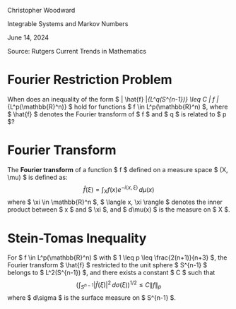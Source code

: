 <link href="../../whirlwind.css" rel="stylesheet">

<whirlheader>
    <p>Christopher Woodward</p>
    <p>Integrable Systems and Markov Numbers</p>
    <p>June 14, 2024</p>
</whirlheader>


Source: Rutgers Current Trends in Mathematics

# Fourier Restriction Problem 

<problem>

When does an inequality of the form $ \| \hat{f} \|_{L^q(S^{n-1})} \leq C \| f \|_{L^p(\mathbb{R}^n)} $ hold for functions $ f \in L^p(\mathbb{R}^n) $, where $ \hat{f} $ denotes the Fourier transform of $ f $ and $ q $ is related to $ p $?

</problem>

# Fourier Transform

The **Fourier transform** of a function $ f $ defined on a measure space $ (X, \mu) $ is defined as:
$$
    \hat{f}(\xi) = \int_X f(x) e^{-i \langle x, \xi \rangle} \, d\mu(x)
$$
where $ \xi \in \mathbb{R}^n $, $ \langle x, \xi \rangle $ denotes the inner product between $ x $ and $ \xi $, and $ d\mu(x) $ is the measure on $ X $.

# Stein-Tomas Inequality 

For $ f \in L^p(\mathbb{R}^n) $ with $ 1 \leq p \leq \frac{2(n+1)}{n+3} $, the Fourier transform $ \hat{f} $ restricted to the unit sphere $ S^{n-1} $ belongs to $ L^2(S^{n-1}) $, and there exists a constant $ C $ such that
$$
    \left( \int_{S^{n-1}} |\hat{f}(\xi)|^2 \, d\sigma(\xi) \right)^{1/2} \leq C \| f \|_p
$$
where $ d\sigma $ is the surface measure on $ S^{n-1} $.